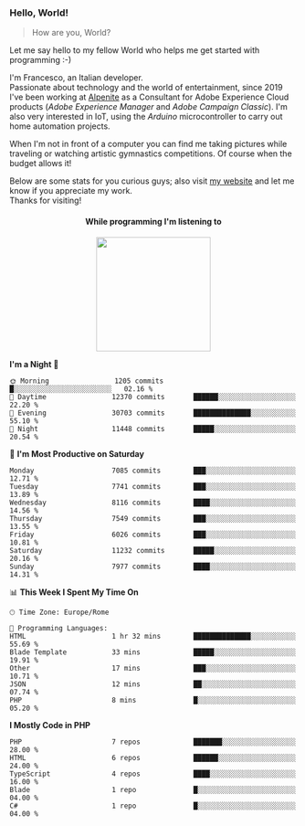 ### Hello, World!

> How are you, World?

Let me say hello to my fellow World who helps me get started with programming :-)

I'm Francesco, an Italian developer.  
Passionate about technology and the world of entertainment, since 2019 I've been working at [Alpenite](https://www.alpenite.com) as a Consultant for Adobe Experience Cloud products (*Adobe Experience Manager* and *Adobe Campaign Classic*). I'm also very interested in IoT, using the *Arduino* microcontroller to carry out home automation projects.

When I'm not in front of a computer you can find me taking pictures while traveling or watching artistic gymnastics competitions. Of course when the budget allows it!

Below are some stats for you curious guys; also visit [my website](https://www.francescorega.eu) and let me know if you appreciate my work.  
Thanks for visiting!

<div align="center">
  <h4>While programming I'm listening to</h4>
  <a href="https://apps.francescorega.eu/now-playing/11147232609" target="_blank"><img src="https://apps.francescorega.eu/now-playing/11147232609" width="200"></a>
</div>

<!--START_SECTION:waka-->
**I'm a Night 🦉** 

```text
🌞 Morning                1205 commits        █░░░░░░░░░░░░░░░░░░░░░░░░   02.16 % 
🌆 Daytime                12370 commits       ██████░░░░░░░░░░░░░░░░░░░   22.20 % 
🌃 Evening                30703 commits       ██████████████░░░░░░░░░░░   55.10 % 
🌙 Night                  11448 commits       █████░░░░░░░░░░░░░░░░░░░░   20.54 % 
```
📅 **I'm Most Productive on Saturday** 

```text
Monday                   7085 commits        ███░░░░░░░░░░░░░░░░░░░░░░   12.71 % 
Tuesday                  7741 commits        ███░░░░░░░░░░░░░░░░░░░░░░   13.89 % 
Wednesday                8116 commits        ████░░░░░░░░░░░░░░░░░░░░░   14.56 % 
Thursday                 7549 commits        ███░░░░░░░░░░░░░░░░░░░░░░   13.55 % 
Friday                   6026 commits        ███░░░░░░░░░░░░░░░░░░░░░░   10.81 % 
Saturday                 11232 commits       █████░░░░░░░░░░░░░░░░░░░░   20.16 % 
Sunday                   7977 commits        ████░░░░░░░░░░░░░░░░░░░░░   14.31 % 
```


📊 **This Week I Spent My Time On** 

```text
🕑︎ Time Zone: Europe/Rome

💬 Programming Languages: 
HTML                     1 hr 32 mins        ██████████████░░░░░░░░░░░   55.69 % 
Blade Template           33 mins             █████░░░░░░░░░░░░░░░░░░░░   19.91 % 
Other                    17 mins             ███░░░░░░░░░░░░░░░░░░░░░░   10.71 % 
JSON                     12 mins             ██░░░░░░░░░░░░░░░░░░░░░░░   07.74 % 
PHP                      8 mins              █░░░░░░░░░░░░░░░░░░░░░░░░   05.20 % 
```

**I Mostly Code in PHP** 

```text
PHP                      7 repos             ███████░░░░░░░░░░░░░░░░░░   28.00 % 
HTML                     6 repos             ██████░░░░░░░░░░░░░░░░░░░   24.00 % 
TypeScript               4 repos             ████░░░░░░░░░░░░░░░░░░░░░   16.00 % 
Blade                    1 repo              █░░░░░░░░░░░░░░░░░░░░░░░░   04.00 % 
C#                       1 repo              █░░░░░░░░░░░░░░░░░░░░░░░░   04.00 % 
```




<!--END_SECTION:waka-->
